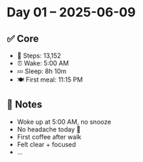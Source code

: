 # Day 01 – 2025-06-09

## ✅ Core
- 🚶 Steps: 13,152
- ⏰ Wake: 5:00 AM
- 💤 Sleep: 8h 10m
- 🍽 First meal: 11:15 PM

## 🧠 Notes
- Woke up at 5:00 AM, no snooze
- No headache today 🙌  
- First coffee after walk  
- Felt clear + focused
- ...
